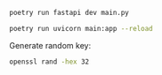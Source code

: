 ```bash
poetry run fastapi dev main.py
```

```bash
poetry run uvicorn main:app --reload
```

Generate random key:

```bash
openssl rand -hex 32
```
